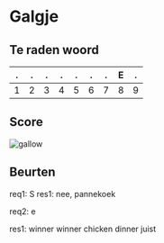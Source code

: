 # Galgje

## Te raden woord

|.|.|.|.|.|.|.|E|.|
|-|-|-|-|-|-|-|-|-|
|1|2|3|4|5|6|7|8|9|

## Score
![gallow](./images/2.png)

## Beurten

req1: S
res1: nee, pannekoek

req2: e

res1: winner winner chicken dinner juist
